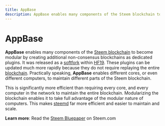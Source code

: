 ```yaml
---
title: AppBase
description: AppBase enables many components of the Steem blockchain to become modular by creating additional non-consensus blockchains as dedicated plugins. It was released as a softfork](/glossary/softfork.md within HF19.
---
```

# AppBase

**AppBase** enables many components of the [Steem blockchain](/glossary/steem-blockchain.md) to become modular by creating additional non-consensus blockchains as dedicated plugins. It was released as a [softfork](/glossary/softfork.md) within [HF19](https://github.com/steemit/steem/releases/tag/v0.19.10). These plugins can be updated much more rapidly because they do not require replaying the entire [blockchain](/glossary/blockchain.md). Practically speaking, **AppBase** enables different cores, or even different computers, to maintain different parts of the Steem blockchain.

This is significantly more efficient than requiring every core, and every computer in the network to maintain the entire blockchain. Modularizing the blockchain enables it to take full advantage of the modular nature of computers. This makes [steemd](/glossary/steemd.md) far more efficient and easier to maintain and scale.

**Learn more**: Read the [Steem Bluepaper](https://steem.com/steem-bluepaper.pdf) on Steem.com